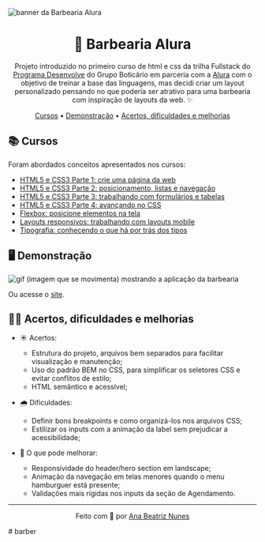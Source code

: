 <img src="./assets/readme/barbearia-alura-banner.png" alt="banner da Barbearia Alura">
<h1 align="center">💈 Barbearia Alura</h1>

<p align="center">
  Projeto introduzido no primeiro curso de html e css da trilha Fullstack do 
  <a href="https://desenvolve.grupoboticario.com.br/">Programa Desenvolve</a> 
  do Grupo Boticário em parceria com a 
  <a href="https://www.alura.com.br/">Alura</a> 
  com o objetivo de treinar a base das linguagens, mas decidi criar um 
  layout personalizado pensando no que poderia ser atrativo para uma barbearia com 
  inspiração de layouts da web. ✨
</p>

<p align="center">
 <a href="#books-cursos">Cursos</a> • 
 <a href="#desktop_computer-demonstração">Demonstração</a> •
 <a href="#woman_technologist-acertos-dificuldades-e-melhorias">
  Acertos, dificuldades e melhorias
 </a>
</p>

## :books: Cursos

Foram abordados conceitos apresentados nos cursos:

- [HTML5 e CSS3 Parte 1: crie uma página da web](https://cursos.alura.com.br/course/html5-css3-primeiros-passos)
- [HTML5 e CSS3 Parte 2: posicionamento, listas e navegação](https://cursos.alura.com.br/course/html5-css3-posicionamento-listas-navegacao)
- [HTML5 e CSS3 Parte 3: trabalhando com formulários e tabelas](https://cursos.alura.com.br/course/html5-css3-formularios-tabelas)
- [HTML5 e CSS3 Parte 4: avançando no CSS](https://cursos.alura.com.br/course/html5-css3-avancando-css)
- [Flexbox: posicione elementos na tela](https://cursos.alura.com.br/course/posicione-elementos-com-flexbox)
- [Layouts responsivos: trabalhando com layouts mobile](https://cursos.alura.com.br/course/mobile-first-layouts-responsivos)
- [Tipografia: conhecendo o que há por trás dos tipos](https://cursos.alura.com.br/course/tipografia-conceito)

## :desktop_computer: Demonstração

<img src="./assets/readme/barbershop-overview.gif" alt="gif (imagem que se movimenta) mostrando a aplicação da barbearia">
<p>Ou acesse o <a href="https://ananuness.github.io/barbearia-alura/">site</a>.</p>

## :woman_technologist: Acertos, dificuldades e melhorias

- ☀️ Acertos: 
  - Estrutura do projeto, arquivos bem separados para facilitar visualização e manutenção;
  - Uso do padrão BEM no CSS, para simplificar os seletores CSS e evitar conflitos de estilo;
  - HTML semântico e acessível;

- 🌧️ Dificuldades:
  - Definir bons breakpoints e como organizá-los nos arquivos CSS;
  - Estilizar os inputs com a animação da label sem prejudicar a acessibilidade;

- 🌈 O que pode melhorar:
  - Responsividade do header/hero section em landscape;
  - Animação da navegação em telas menores quando o menu hamburguer está presente;
  - Validações mais rígidas nos inputs da seção de Agendamento.

<hr>

<p align="center">
  Feito com 🤎 por
  <a align="center" href="https://www.linkedin.com/in/ana-beatriz-nunes/">
    Ana Beatriz Nunes
  </a>
</p>
# barber
